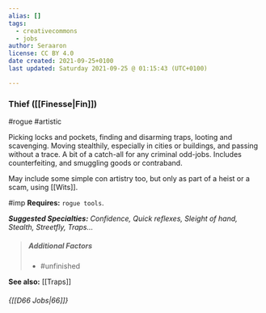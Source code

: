 ```yaml
---
alias: []
tags:
  - creativecommons
  - jobs
author: Seraaron
license: CC BY 4.0
date created: 2021-09-25+0100
last updated: Saturday 2021-09-25 @ 01:15:43 (UTC+0100)

---
```


### Thief ([[Finesse|Fin]])

#rogue #artistic

Picking locks and pockets, finding and disarming traps, looting and scavenging. Moving stealthily, especially in cities or buildings, and passing without a trace. A bit of a catch-all for any criminal odd-jobs. Includes counterfeiting, and smuggling goods or contraband.

May include some simple con artistry too, but only as part of a heist or a scam, using [[Wits]].

#imp **Requires:** `rogue tools`.

_**Suggested Specialties:** Confidence, Quick reflexes, Sleight of hand, Stealth, Streetfly, Traps…_

> ##### Additional Factors
>
> -   #unfinished

**See also:** [[Traps]]

###### {[[D66 Jobs|66]]}
